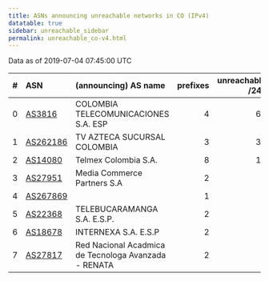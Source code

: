 ```yaml
---
title: ASNs announcing unreachable networks in CO (IPv4)
datatable: true
sidebar: unreachable_sidebar
permalink: unreachable_co-v4.html
---
```


Data as of 2019-07-04 07:45:00 UTC


<div class="datatable-begin"></div>

|   # | ASN                                      | (announcing) AS name                                 |   prefixes |   unreachable /24s |
|----:|:-----------------------------------------|:-----------------------------------------------------|-----------:|-------------------:|
|   0 | [AS3816](unreachable_AS3816-v4.html)     | COLOMBIA TELECOMUNICACIONES S.A. ESP                 |          4 |                 64 |
|   1 | [AS262186](unreachable_AS262186-v4.html) | TV AZTECA SUCURSAL COLOMBIA                          |          3 |                 33 |
|   2 | [AS14080](unreachable_AS14080-v4.html)   | Telmex Colombia S.A.                                 |          8 |                 12 |
|   3 | [AS27951](unreachable_AS27951-v4.html)   | Media Commerce Partners S.A                          |          2 |                  5 |
|   4 | [AS267869](unreachable_AS267869-v4.html) |                                                      |          1 |                  4 |
|   5 | [AS22368](unreachable_AS22368-v4.html)   | TELEBUCARAMANGA S.A. E.S.P.                          |          2 |                  2 |
|   6 | [AS18678](unreachable_AS18678-v4.html)   | INTERNEXA S.A. E.S.P                                 |          2 |                  2 |
|   7 | [AS27817](unreachable_AS27817-v4.html)   | Red Nacional Acadmica de Tecnologa Avanzada - RENATA |          2 |                  2 |

<div class="datatable-end"></div>